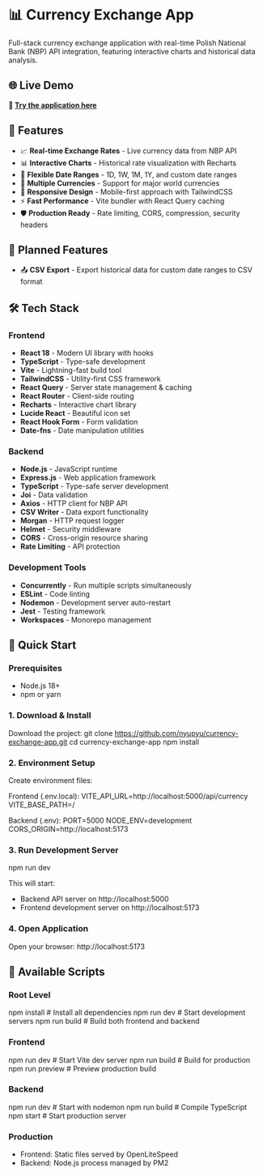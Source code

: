 # 📊 Currency Exchange App

Full-stack currency exchange application with real-time Polish National Bank (NBP) API integration, featuring interactive charts and historical data analysis.

## 🌐 Live Demo

**🚀 [Try the application here](https://oki.dev/app/currency-exchange-app)**

## 🚀 Features

- 📈 **Real-time Exchange Rates** - Live currency data from NBP API
- 📊 **Interactive Charts** - Historical rate visualization with Recharts
- 📅 **Flexible Date Ranges** - 1D, 1W, 1M, 1Y, and custom date ranges
- 💱 **Multiple Currencies** - Support for major world currencies
- 📱 **Responsive Design** - Mobile-first approach with TailwindCSS
- ⚡ **Fast Performance** - Vite bundler with React Query caching
- 🛡️ **Production Ready** - Rate limiting, CORS, compression, security headers

## 🔮 Planned Features

- 📤 **CSV Export** - Export historical data for custom date ranges to CSV format

## 🛠️ Tech Stack

### Frontend

- **React 18** - Modern UI library with hooks
- **TypeScript** - Type-safe development
- **Vite** - Lightning-fast build tool
- **TailwindCSS** - Utility-first CSS framework
- **React Query** - Server state management & caching
- **React Router** - Client-side routing
- **Recharts** - Interactive chart library
- **Lucide React** - Beautiful icon set
- **React Hook Form** - Form validation
- **Date-fns** - Date manipulation utilities

### Backend

- **Node.js** - JavaScript runtime
- **Express.js** - Web application framework
- **TypeScript** - Type-safe server development
- **Joi** - Data validation
- **Axios** - HTTP client for NBP API
- **CSV Writer** - Data export functionality
- **Morgan** - HTTP request logger
- **Helmet** - Security middleware
- **CORS** - Cross-origin resource sharing
- **Rate Limiting** - API protection

### Development Tools

- **Concurrently** - Run multiple scripts simultaneously
- **ESLint** - Code linting
- **Nodemon** - Development server auto-restart
- **Jest** - Testing framework
- **Workspaces** - Monorepo management


## 🚀 Quick Start

### Prerequisites
- Node.js 18+ 
- npm or yarn

### 1. Download & Install

Download the project:
git clone https://github.com/nyupyu/currency-exchange-app.git
cd currency-exchange-app
npm install

### 2. Environment Setup

Create environment files:

Frontend (.env.local):
VITE_API_URL=http://localhost:5000/api/currency
VITE_BASE_PATH=/

Backend (.env):
PORT=5000
NODE_ENV=development
CORS_ORIGIN=http://localhost:5173

### 3. Run Development Server

npm run dev

This will start:
- Backend API server on http://localhost:5000
- Frontend development server on http://localhost:5173

### 4. Open Application

Open your browser: http://localhost:5173

## 🔧 Available Scripts

### Root Level
npm install          # Install all dependencies
npm run dev          # Start development servers
npm run build        # Build both frontend and backend

### Frontend
npm run dev          # Start Vite dev server
npm run build        # Build for production
npm run preview      # Preview production build

### Backend  
npm run dev          # Start with nodemon
npm run build        # Compile TypeScript
npm start            # Start production server

### Production  
- Frontend: Static files served by OpenLiteSpeed
- Backend: Node.js process managed by PM2


